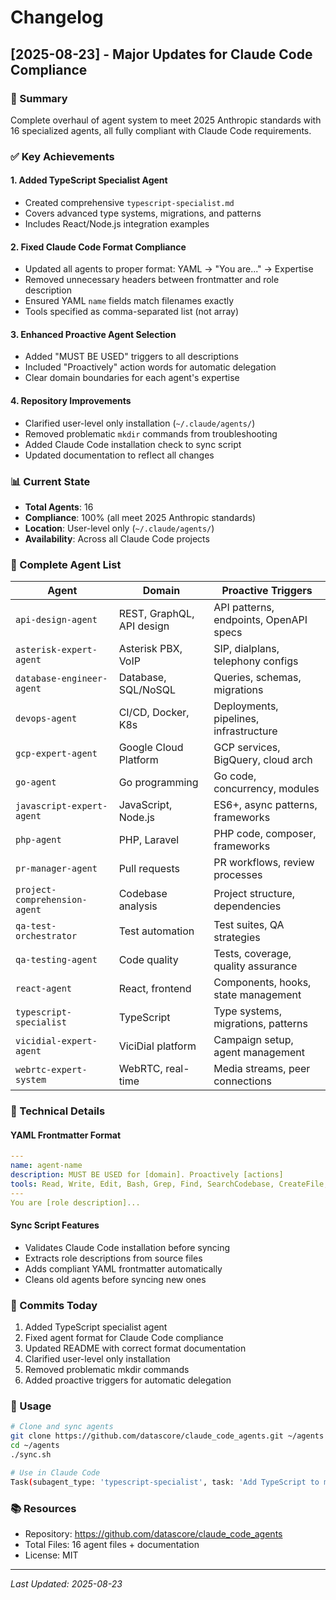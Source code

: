 # Changelog

## [2025-08-23] - Major Updates for Claude Code Compliance

### 🎯 Summary
Complete overhaul of agent system to meet 2025 Anthropic standards with 16 specialized agents, all fully compliant with Claude Code requirements.

### ✅ Key Achievements

#### 1. **Added TypeScript Specialist Agent**
- Created comprehensive `typescript-specialist.md`
- Covers advanced type systems, migrations, and patterns
- Includes React/Node.js integration examples

#### 2. **Fixed Claude Code Format Compliance**
- Updated all agents to proper format: YAML → "You are..." → Expertise
- Removed unnecessary headers between frontmatter and role description
- Ensured YAML `name` fields match filenames exactly
- Tools specified as comma-separated list (not array)

#### 3. **Enhanced Proactive Agent Selection**
- Added "MUST BE USED" triggers to all descriptions
- Included "Proactively" action words for automatic delegation
- Clear domain boundaries for each agent's expertise

#### 4. **Repository Improvements**
- Clarified user-level only installation (`~/.claude/agents/`)
- Removed problematic `mkdir` commands from troubleshooting
- Added Claude Code installation check to sync script
- Updated documentation to reflect all changes

### 📊 Current State
- **Total Agents**: 16
- **Compliance**: 100% (all meet 2025 Anthropic standards)
- **Location**: User-level only (`~/.claude/agents/`)
- **Availability**: Across all Claude Code projects

### 🤖 Complete Agent List

| Agent | Domain | Proactive Triggers |
|-------|--------|-------------------|
| `api-design-agent` | REST, GraphQL, API design | API patterns, endpoints, OpenAPI specs |
| `asterisk-expert-agent` | Asterisk PBX, VoIP | SIP, dialplans, telephony configs |
| `database-engineer-agent` | Database, SQL/NoSQL | Queries, schemas, migrations |
| `devops-agent` | CI/CD, Docker, K8s | Deployments, pipelines, infrastructure |
| `gcp-expert-agent` | Google Cloud Platform | GCP services, BigQuery, cloud arch |
| `go-agent` | Go programming | Go code, concurrency, modules |
| `javascript-expert-agent` | JavaScript, Node.js | ES6+, async patterns, frameworks |
| `php-agent` | PHP, Laravel | PHP code, composer, frameworks |
| `pr-manager-agent` | Pull requests | PR workflows, review processes |
| `project-comprehension-agent` | Codebase analysis | Project structure, dependencies |
| `qa-test-orchestrator` | Test automation | Test suites, QA strategies |
| `qa-testing-agent` | Code quality | Tests, coverage, quality assurance |
| `react-agent` | React, frontend | Components, hooks, state management |
| `typescript-specialist` | TypeScript | Type systems, migrations, patterns |
| `vicidial-expert-agent` | ViciDial platform | Campaign setup, agent management |
| `webrtc-expert-system` | WebRTC, real-time | Media streams, peer connections |

### 🔧 Technical Details

#### YAML Frontmatter Format
```yaml
---
name: agent-name
description: MUST BE USED for [domain]. Proactively [actions]
tools: Read, Write, Edit, Bash, Grep, Find, SearchCodebase, CreateFile, RunCommand, Task
---
You are [role description]...
```

#### Sync Script Features
- Validates Claude Code installation before syncing
- Extracts role descriptions from source files
- Adds compliant YAML frontmatter automatically
- Cleans old agents before syncing new ones

### 📝 Commits Today
1. Added TypeScript specialist agent
2. Fixed agent format for Claude Code compliance
3. Updated README with correct format documentation
4. Clarified user-level only installation
5. Removed problematic mkdir commands
6. Added proactive triggers for automatic delegation

### 🚀 Usage
```bash
# Clone and sync agents
git clone https://github.com/datascore/claude_code_agents.git ~/agents
cd ~/agents
./sync.sh

# Use in Claude Code
Task(subagent_type: 'typescript-specialist', task: 'Add TypeScript to my project')
```

### 📚 Resources
- Repository: https://github.com/datascore/claude_code_agents
- Total Files: 16 agent files + documentation
- License: MIT

---
*Last Updated: 2025-08-23*

